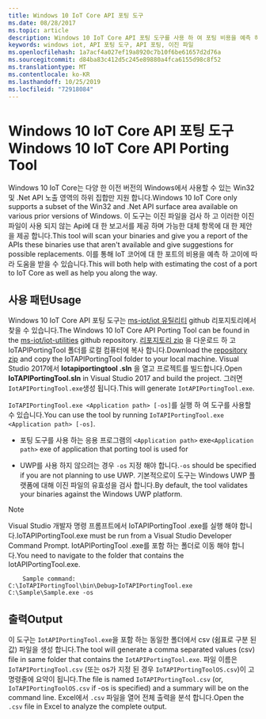 ```yaml
---
title: Windows 10 IoT Core API 포팅 도구
ms.date: 08/28/2017
ms.topic: article
description: Windows 10 IoT Core API 포팅 도구를 사용 하 여 포팅 비용을 예측 하는 방법을 알아봅니다.
keywords: windows iot, API 포팅 도구, API 포팅, 이진 파일
ms.openlocfilehash: 1a7acf4a027ef19a8920c7b10f6be61657d2d76a
ms.sourcegitcommit: d84ba83c412d5c245e89880a4fca6155d98c8f52
ms.translationtype: MT
ms.contentlocale: ko-KR
ms.lasthandoff: 10/25/2019
ms.locfileid: "72918084"
---
```

# <a name="windows-10-iot-core-api-porting-tool"></a><span data-ttu-id="15d18-104">Windows 10 IoT Core API 포팅 도구</span><span class="sxs-lookup"><span data-stu-id="15d18-104">Windows 10 IoT Core API Porting Tool</span></span>

<span data-ttu-id="15d18-105">Windows 10 IoT Core는 다양 한 이전 버전의 Windows에서 사용할 수 있는 Win32 및 .Net API 노출 영역의 하위 집합만 지원 합니다.</span><span class="sxs-lookup"><span data-stu-id="15d18-105">Windows 10 IoT Core only supports a subset of the Win32 and .Net API surface area available on various prior versions of Windows.</span></span> <span data-ttu-id="15d18-106">이 도구는 이진 파일을 검사 하 고 이러한 이진 파일이 사용 되지 않는 Api에 대 한 보고서를 제공 하며 가능한 대체 항목에 대 한 제안을 제공 합니다.</span><span class="sxs-lookup"><span data-stu-id="15d18-106">This tool will scan your binaries and give you a report of the APIs these binaries use that aren't available and give suggestions for possible replacements.</span></span> <span data-ttu-id="15d18-107">이를 통해 IoT 코어에 대 한 포트의 비용을 예측 하 고이에 따라 도움을 받을 수 있습니다.</span><span class="sxs-lookup"><span data-stu-id="15d18-107">This will both help with estimating the cost of a port to IoT Core as well as help you along the way.</span></span>


## <a name="usage"></a><span data-ttu-id="15d18-108">사용 패턴</span><span class="sxs-lookup"><span data-stu-id="15d18-108">Usage</span></span>

<span data-ttu-id="15d18-109">Windows 10 IoT Core API 포팅 도구는 [ms-iot/iot 유틸리티](https://github.com/ms-iot/iot-utilities) github 리포지토리에서 찾을 수 있습니다.</span><span class="sxs-lookup"><span data-stu-id="15d18-109">The Windows 10 IoT Core API Porting Tool can be found in the [ms-iot/iot-utilities](https://github.com/ms-iot/iot-utilities) github repository.</span></span>  <span data-ttu-id="15d18-110">[리포지토리 zip](https://github.com/ms-iot/iot-utilities/archive/master.zip) 을 다운로드 하 고 IoTAPIPortingTool 폴더를 로컬 컴퓨터에 복사 합니다.</span><span class="sxs-lookup"><span data-stu-id="15d18-110">Download the [repository zip](https://github.com/ms-iot/iot-utilities/archive/master.zip) and copy the IoTAPIPortingTool folder to your local machine.</span></span>  <span data-ttu-id="15d18-111">Visual Studio 2017에서 **Iotapiportingtool .sln** 을 열고 프로젝트를 빌드합니다.</span><span class="sxs-lookup"><span data-stu-id="15d18-111">Open **IoTAPIPortingTool.sln** in Visual Studio 2017 and build the project.</span></span>  <span data-ttu-id="15d18-112">그러면 `IotAPIPortingTool.exe`생성 됩니다.</span><span class="sxs-lookup"><span data-stu-id="15d18-112">This will generate `IotAPIPortingTool.exe`.</span></span>

<span data-ttu-id="15d18-113">`IoTAPIPortingTool.exe <Application path> [-os]`를 실행 하 여 도구를 사용할 수 있습니다.</span><span class="sxs-lookup"><span data-stu-id="15d18-113">You can use the tool by running `IoTAPIPortingTool.exe <Application path> [-os]`.</span></span>

*  <span data-ttu-id="15d18-114">포팅 도구를 사용 하는 응용 프로그램의 `<Application path>` exe</span><span class="sxs-lookup"><span data-stu-id="15d18-114">`<Application path>` exe of application that porting tool is used for</span></span>

*  <span data-ttu-id="15d18-115">UWP를 사용 하지 않으려는 경우 `-os` 지정 해야 합니다.</span><span class="sxs-lookup"><span data-stu-id="15d18-115">`-os` should be specified if you are not planning to use UWP.</span></span>  <span data-ttu-id="15d18-116">기본적으로이 도구는 Windows UWP 플랫폼에 대해 이진 파일의 유효성을 검사 합니다.</span><span class="sxs-lookup"><span data-stu-id="15d18-116">By default, the tool validates your binaries against the Windows UWP platform.</span></span>

> [!NOTE] 
> <span data-ttu-id="15d18-117">Visual Studio 개발자 명령 프롬프트에서 IoTAPIPortingTool .exe를 실행 해야 합니다.</span><span class="sxs-lookup"><span data-stu-id="15d18-117">IoTAPIPortingTool.exe must be run from a Visual Studio Developer Command Prompt.</span></span> <span data-ttu-id="15d18-118">IotAPIPortingTool .exe를 포함 하는 폴더로 이동 해야 합니다.</span><span class="sxs-lookup"><span data-stu-id="15d18-118">You need to navigate to the folder that contains the IotAPIPortingTool.exe.</span></span> 

        Sample command: C:\IoTAPIPortingTool\bin\Debug>IoTAPIPortingTool.exe C:\Sample\Sample.exe -os 

## <a name="output"></a><span data-ttu-id="15d18-119">출력</span><span class="sxs-lookup"><span data-stu-id="15d18-119">Output</span></span>

<span data-ttu-id="15d18-120">이 도구는 `IotAPIPortingTool.exe`을 포함 하는 동일한 폴더에서 csv (쉼표로 구분 된 값) 파일을 생성 합니다.</span><span class="sxs-lookup"><span data-stu-id="15d18-120">The tool will generate a comma separated values (csv) file in same folder that contains the `IotAPIPortingTool.exe`.</span></span> <span data-ttu-id="15d18-121">파일 이름은 `IoTAPIPortingTool.csv` (또는 os가 지정 된 경우 `IoTAPIPortingToolOS.csv`)이 고 명령줄에 요약이 됩니다.</span><span class="sxs-lookup"><span data-stu-id="15d18-121">The file is named `IoTAPIPortingTool.csv` (or, `IoTAPIPortingToolOS.csv` if -os is specified) and a summary will be on the command line.</span></span> <span data-ttu-id="15d18-122">Excel에서 `.csv` 파일을 열어 전체 출력을 분석 합니다.</span><span class="sxs-lookup"><span data-stu-id="15d18-122">Open the `.csv` file in Excel to analyze the complete output.</span></span>
